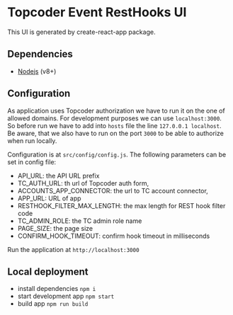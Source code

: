 # Topcoder Event RestHooks UI

This UI is generated by create-react-app package.

## Dependencies

- [Nodejs](https://nodejs.org/en/) (v8+)

## Configuration

As application uses Topcoder authorization we have to run it on the one of allowed domains. For development purposes we can use `localhost:3000`. So before run we have to add into `hosts` file the line `127.0.0.1 localhost`. Be aware, that we also have to run on the port `3000` to be able to authorize when run locally.

Configuration is at `src/config/config.js`.
The following parameters can be set in config file:

- API_URL: the API URL prefix
- TC_AUTH_URL: th url of Topcoder auth form,
- ACCOUNTS_APP_CONNECTOR: the url to TC account connector,
- APP_URL: URL of app
- RESTHOOK_FILTER_MAX_LENGTH: the max length for REST hook filter code
- TC_ADMIN_ROLE: the TC admin role name
- PAGE_SIZE: the page size
- CONFIRM_HOOK_TIMEOUT: confirm hook timeout in milliseconds

Run the application at `http://localhost:3000`

## Local deployment

- install dependencies `npm i`
- start development app `npm start`
- build app `npm run build`
